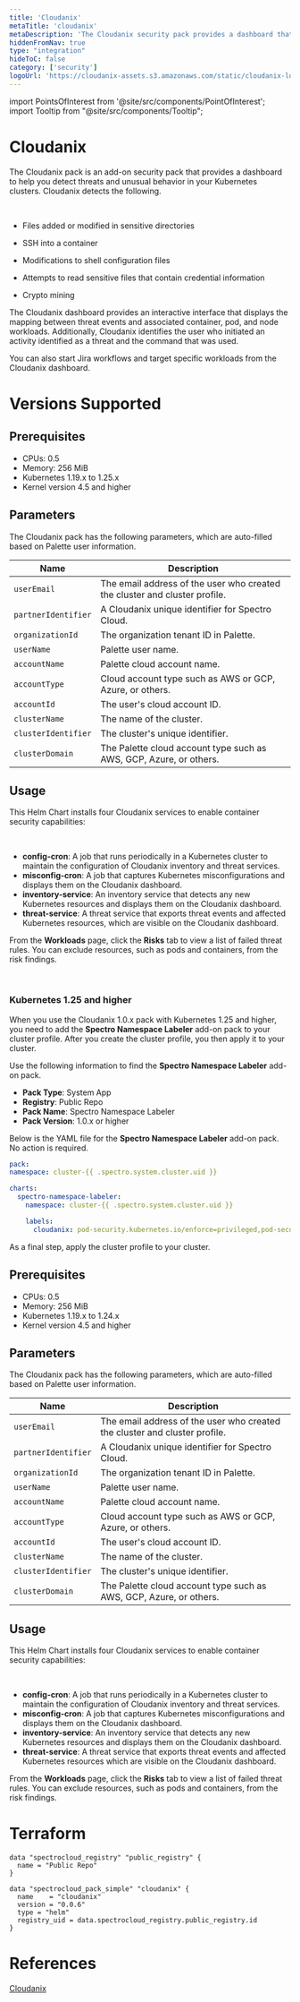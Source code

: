 ```yaml
---
title: 'Cloudanix'
metaTitle: 'cloudanix'
metaDescription: 'The Cloudanix security pack provides a dashboard that displays threats and unusual behavior in Kubernetes containers in Palette' 
hiddenFromNav: true
type: "integration"
hideToC: false
category: ['security']
logoUrl: 'https://cloudanix-assets.s3.amazonaws.com/static/cloudanix-logo-p.png'
---
```





import PointsOfInterest from '@site/src/components/PointOfInterest';
import Tooltip from "@site/src/components/Tooltip";

# Cloudanix

The Cloudanix pack is an add-on security pack that provides a dashboard to help you detect threats and unusual behavior in your Kubernetes clusters. Cloudanix detects the following.

<br />

- Files added or modified in sensitive directories


- SSH into a container 


- Modifications to shell configuration files


- Attempts to read sensitive files that contain credential information


- Crypto mining

The Cloudanix dashboard provides an interactive interface that displays the mapping between threat events and associated container, pod, and node workloads. Additionally, Cloudanix identifies the user who initiated an activity  identified as a threat and the command that was used.

You can also start Jira workflows and target specific workloads from the Cloudanix dashboard. 

# Versions Supported

<Tabs>

<TabItem value="1.0.x" label="1.0.x">

## Prerequisites

- CPUs: 0.5
- Memory: 256 MiB
- Kubernetes 1.19.x to 1.25.x
- Kernel version 4.5 and higher

## Parameters

The Cloudanix pack has the following parameters, which are auto-filled based on Palette user information.

| Name | Description |
| --- | --- |
| ``userEmail`` | The email address of the user who created the cluster and cluster profile. |
| ``partnerIdentifier`` | A Cloudanix unique identifier for Spectro Cloud. |
| ``organizationId`` | The organization tenant ID in Palette. |
| ``userName`` | Palette user name. |
| ``accountName`` | Palette cloud account name. |
| ``accountType`` | Cloud account type such as AWS or GCP, Azure, or others. |
| ``accountId`` | The user's cloud account ID. |
| ``clusterName`` | The name of the cluster. |
| ``clusterIdentifier`` | The cluster's unique identifier. |
| ``clusterDomain`` | The Palette cloud account type such as AWS, GCP, Azure, or others. |

## Usage

This Helm Chart installs four Cloudanix services to enable container security capabilities:

<br/>

- **config-cron**: A job that runs periodically in a Kubernetes cluster to maintain the configuration of Cloudanix inventory and threat services.
- **misconfig-cron**: A job that captures Kubernetes misconfigurations and displays them on the Cloudanix dashboard.
- **inventory-service**: An inventory service that detects any new Kubernetes resources and displays them on the Cloudanix dashboard.
- **threat-service**: A threat service that exports threat events and affected Kubernetes resources, which are visible on the Cloudanix dashboard.



From the **Workloads** page, click the **Risks** tab to view a list of failed threat rules. You can exclude resources, such as pods and containers, from the risk findings.

<br />

### Kubernetes 1.25 and higher

When you use the Cloudanix 1.0.x pack with Kubernetes 1.25 and higher, you need to add the **Spectro Namespace Labeler** add-on pack to your cluster profile. After you create the cluster profile, you then apply it to your cluster. 

Use the following information to find the **Spectro Namespace Labeler** add-on pack.

- **Pack Type**: System App
- **Registry**: Public Repo
- **Pack Name**: Spectro Namespace Labeler
- **Pack Version**: 1.0.x or higher


Below is the YAML file for the **Spectro Namespace Labeler** add-on pack. No action is required.
<br />

  ```yaml
  pack:
  namespace: cluster-{{ .spectro.system.cluster.uid }}

  charts:
    spectro-namespace-labeler:
      namespace: cluster-{{ .spectro.system.cluster.uid }}

      labels:
        cloudanix: pod-security.kubernetes.io/enforce=privileged,pod-security.kubernetes.io/enforce-version=v1.26
  ```

As a final step, apply the cluster profile to your cluster.

</TabItem>

<TabItem value="0.0.x" label="0.0.x">

## Prerequisites

- CPUs: 0.5
- Memory: 256 MiB
- Kubernetes 1.19.x to 1.24.x
- Kernel version 4.5 and higher

## Parameters

The Cloudanix pack has the following parameters, which are auto-filled based on Palette user information.

| Name | Description |
| --- | --- |
| ``userEmail`` | The email address of the user who created the cluster and cluster profile. |
| ``partnerIdentifier`` | A Cloudanix unique identifier for Spectro Cloud. |
| ``organizationId`` | The organization tenant ID in Palette. |
| ``userName`` | Palette user name. |
| ``accountName`` | Palette cloud account name. |
| ``accountType`` | Cloud account type such as AWS or GCP, Azure, or others. |
| ``accountId`` | The user's cloud account ID. |
| ``clusterName`` | The name of the cluster. |
| ``clusterIdentifier`` | The cluster's unique identifier. |
| ``clusterDomain`` | The Palette cloud account type such as AWS, GCP, Azure, or others. |

## Usage

This Helm Chart installs four Cloudanix services to enable container security capabilities:

<br/>

- **config-cron**: A job that runs periodically in a Kubernetes cluster to maintain the configuration of Cloudanix inventory and threat services.
- **misconfig-cron**: A job that captures Kubernetes misconfigurations and displays them on the Cloudanix dashboard.
- **inventory-service**: An inventory service that detects any new Kubernetes resources and displays them on the Cloudanix dashboard.
- **threat-service**: A threat service that exports threat events and affected Kubernetes resources which are visible on the Cloudanix dashboard.

From the **Workloads** page, click the **Risks** tab to view a list of failed threat rules. You can exclude resources, such as pods and containers, from the risk findings.

</TabItem>

</Tabs>

# Terraform

``` hcl
data "spectrocloud_registry" "public_registry" {
  name = "Public Repo"
}

data "spectrocloud_pack_simple" "cloudanix" {
  name    = "cloudanix"
  version = "0.0.6"
  type = "helm"
  registry_uid = data.spectrocloud_registry.public_registry.id
}
```

# References

[Cloudanix](https://docs.cloudanix.com/introduction)

<br/>

<br />

<br/>


<br />
<br />





